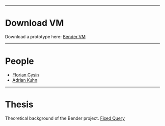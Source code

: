 
---
# Download VM

Download a prototype here:
[Bender VM](%base_url%/wiki/projects/archive/bender/download)


---
# People


- [Florian Gysin](%base_url%/wiki/alumni/floriangysin)
- [Adrian Kuhn](%base_url%/wiki/alumni/adriankuhn)


---
# Thesis
Theoretical background of the Bender project.
[Fixed Query](%assets_url%/scgbib/?query=*&filter=Year)
